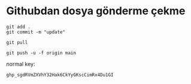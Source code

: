 # Githubdan dosya gönderme çekme

```
git add .
git commit -m "update"
```
```
git pull

git push -u -f origin main
```
normal key:
```
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
```

